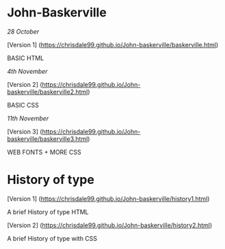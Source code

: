 # John-Baskerville

*28 October*

[Version 1] (https://chrisdale99.github.io/John-baskerville/baskerville.html)

BASIC HTML

*4th November*

[Version 2] (https://chrisdale99.github.io/John-baskerville/baskerville2.html)

BASIC CSS

*11th November*

[Version 3] (https://chrisdale99.github.io/John-baskerville/baskerville3.html)

WEB FONTS + MORE CSS

# History of type

[Version 1] (https://chrisdale99.github.io/John-baskerville/history1.html)

A brief History of type HTML

[Version 2] (https://chrisdale99.github.io/John-baskerville/history2.html)

A brief History of type with CSS

